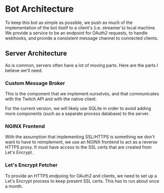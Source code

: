 # Bot Architecture

To keep this bot as simple as possible, we push as much of the implementation of the bot itself to a client's (i.e. streamer's) local machine. We provide a service to be an endpoint for OAuth2 requests, to handle webhooks, and provide a consistent message channel to connected clients.

## Server Architecture

As is common, servers often have a lot of moving parts. Here are the parts I believe we'll need.

### Custom Message Broker

This is the component that we implement ourselves, and that communicates with the Twitch API and with the native client.

For the current version, we will likely use SQLite in order to avoid adding more components (such as a separate process database) to the server.

### NGINX Frontend

With the assumption that implementing SSL/HTTPS is something we don't want to have to reimplement, we use an NGINX frontend to act as a reverse HTTPS proxy. It must have access to the SSL certs that are created from Let's Encrypt.

### Let's Encrypt Fetcher

To provide an HTTPS endpoing for OAuth2 and clients, we need to set up a Let's Encrypt process to keep present SSL certs. This has to run about once a month.